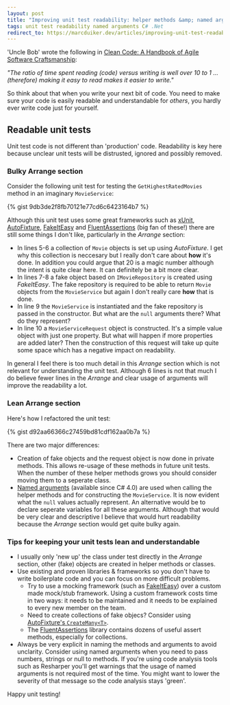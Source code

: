 ```yaml
---
layout: post
title: "Improving unit test readability: helper methods &amp; named arguments"
tags: unit test readability named arguments C# .Net
redirect_to: https://marcduiker.dev/articles/improving-unit-test-readability-named-args
---
```


'Uncle Bob' wrote the following in <a rel="nofollow" href="https://www.amazon.co.uk/gp/product/0132350882/">Clean Code: A Handbook of Agile Software Craftsmanship</a>:

_"The ratio of time spent reading (code) versus writing is well over 10 to 1 ... (therefore) making it easy to read makes it easier to write."_

So think about that when you write your next bit of code. You need to make sure your code is easily readable and understandable for _others_, you hardly ever write code just for yourself.

<!--more-->

## Readable unit tests

Unit test code is not different than 'production' code. Readability is key here because unclear unit tests will be distrusted, ignored and possibly removed.

### Bulky Arrange section

Consider the following unit test for testing the `GetHighestRatedMovies` method in an imaginary `MovieService`:

{% gist 9db3de2f8fb70121e77cd6c6423164b7 %}

Although this unit test uses some great frameworks such as [xUnit](https://xunit.github.io/), [AutoFixture](https://github.com/AutoFixture/AutoFixture), [FakeItEasy](https://github.com/FakeItEasy/FakeItEasy) and [FluentAssertions](http://www.fluentassertions.com/) (big fan of these!) there are still some things I don't like, particularly in the _Arrange_ section:

- In lines 5-6 a collection of `Movie` objects is set up using _AutoFixture_. I get why this collection is neccesary but I really don't care about __how__ it's done. In addition you could argue that 20 is a magic number although the intent is quite clear here. It can definitely be a bit more clear.
- In lines 7-8 a fake object based on `IMovieRepository` is created using _FakeItEasy_. The fake repository is required to be able to return `Movie` objects from the `MovieService` but again I don't really care __how__ that is done.
- In line 9 the `MovieService` is instantiated and the fake repository is passed in the constructor. But what are the `null` arguments there? What do they represent?
- In line 10 a `MovieServiceRequest` object is constructed. It's a simple value object with just one property. But what will happen if more properties are added later? Then the construction of this request will take up quite some space which has a negative impact on readability.  

In general I feel there is too much detail in this _Arrange_ section which is not relevant for understanding the unit test. 
Although 6 lines is not that much I do believe fewer lines in the _Arrange_ and clear usage of arguments will improve the readability a lot.

### Lean Arrange section

Here's how I refactored the unit test:

{% gist d92aa66366c27459bd81cdf162aa0b7a %}

There are two major differences:

- Creation of fake objects and the request object is now done in private methods. This allows re-usage of these methods in future unit tests. When the number of these helper methods grows you should consider moving them to a seperate class.
- [Named arguments](https://msdn.microsoft.com/en-us/library/dd264739.aspx) (available since C# 4.0) are used when calling the helper methods and for constructing the `MovieService`. It is now evident what the `null` values actually represent. An alternative would be to declare seperate variables for all these arguments. Although that would be very clear and descriptive I believe that would hurt readability because the _Arrange_ section would get quite bulky again.

### Tips for keeping your unit tests lean and understandable

- I usually only 'new up' the class under test directly in the _Arrange_ section, other (fake) objects are created in helper methods or classes.
- Use existing and proven libraries &amp; frameworks so you don't have to write boilerplate code and you can focus on more difficult problems.
    - Try to use a mocking framework (such as [FakeItEasy](https://github.com/FakeItEasy/FakeItEasy)) over a custom made mock/stub framework. Using a custom framework costs time in two ways: it needs to be maintained and it needs to be explained to every new member on the team.
    - Need to create collections of fake objecs? Consider using [AutoFixture's `CreateMany<T>`](http://blog.ploeh.dk/2009/05/11/AnonymousSequencesWithAutoFixture/).
    - The [FluentAssertions](http://www.fluentassertions.com/) library contains dozens of useful assert methods, especially for collections.
- Always be very explicit in naming the methods and arguments to avoid unclarity. Consider using named arguments when you need to pass numbers, strings or null to methods. If you're using code analysis tools such as Resharper you'll get warnings that the usage of named arguments is not required most of the time. You might want to lower the severity of that message so the code analysis stays 'green'.

Happy unit testing!
